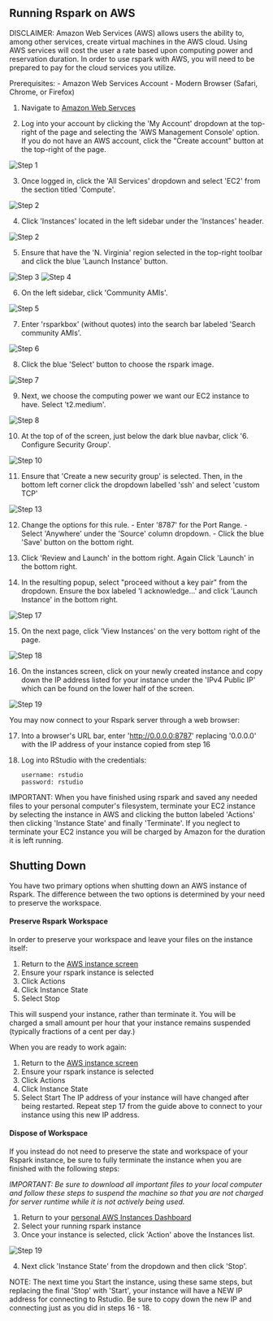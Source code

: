 ## Running Rspark on AWS  ##
DISCLAIMER: 
Amazon Web Services (AWS) allows users the ability to, among other services, create virtual machines in the AWS cloud.  Using AWS services will cost the user a rate based upon computing power and reservation duration.  In order to use rspark with AWS, you will need to be prepared to pay for the cloud services you utilize.

Prerequisites:
	-   Amazon Web Services Account
	-   Modern Browser (Safari, Chrome, or Firefox)

1. Navigate to [Amazon Web Servces](https://aws.amazon.com/)

2. Log into your account by clicking the 'My Account' dropdown at the top-right of the page and selecting the 'AWS Management Console' option. If you do not have an AWS account, click the "Create account" button at the top-right of the page.

![Step 1](https://github.com/jharner/rspark/blob/master/AWS/image1.jpg)


3. Once logged in, click the 'All Services' dropdown and select 'EC2' from the section titled 'Compute'.

![Step 2](https://github.com/jharner/rspark/blob/master/AWS/image13.jpg)


4. Click 'Instances' located in the left sidebar under the 'Instances' header.

![Step 2](https://github.com/jharner/rspark/blob/master/AWS/image2.jpg)

5. Ensure that have the 'N. Virginia' region selected in the top-right toolbar and click the blue 'Launch Instance' button.

![Step 3](https://github.com/jharner/rspark/blob/master/AWS/image3.jpg)
![Step 4](https://github.com/jharner/rspark/blob/master/AWS/image4.jpg)


6. On the left sidebar, click 'Community AMIs'.

 ![Step 5](https://github.com/jharner/rspark/blob/master/AWS/image5.jpg)


7. Enter 'rsparkbox' (without quotes) into the search bar labeled 'Search community AMIs'.

 ![Step 6](https://github.com/jharner/rspark/blob/master/AWS/image6.jpg)


8. Click the blue 'Select' button to choose the rspark image.

 ![Step 7](https://github.com/jharner/rspark/blob/master/AWS/image7.jpg)


9. Next, we choose the computing power we want our EC2 instance to have.  Select 't2.medium'.

 ![Step 8](https://github.com/jharner/rspark/blob/master/AWS/image8.jpg)


10. At the top of of the screen, just below the dark blue navbar, click '6. Configure Security Group'.

![Step 10](https://github.com/jharner/rspark/blob/master/AWS/image14.jpg)


11. Ensure that 'Create a new security group' is selected. Then, in the bottom left corner click the dropdown labelled 'ssh' and select 'custom TCP'

 ![Step 13](https://github.com/jharner/rspark/blob/master/AWS/image15.jpg)

12. Change the options for this rule.
		- Enter '8787' for the Port Range. 
		- Select 'Anywhere' under the 'Source' column dropdown.
		- Click the blue 'Save' button on the bottom right.

13. Click 'Review and Launch' in the bottom right. Again Click 'Launch' in the bottom right.

14. In the resulting popup, select "proceed without a key pair" from the dropdown.  Ensure the box labeled 'I acknowledge...' and click 'Launch Instance' in the bottom right.
	
 ![Step 17](https://github.com/jharner/rspark/blob/master/AWS/image9.jpg)


15. On the next page, click 'View Instances' on the very bottom right of the page.

 ![Step 18](https://github.com/jharner/rspark/blob/master/AWS/image16.jpg)


16. On the instances screen, click on your newly created instance and copy down the IP address listed for your instance under the 'IPv4 Public IP' which can be found on the lower half of the screen.

![Step 19](https://github.com/jharner/rspark/blob/master/AWS/image18.jpg)


You may now connect to your Rspark server through a web browser:

17. Into a browser's URL bar, enter 'http://0.0.0.0:8787' replacing '0.0.0.0' with the IP address of your instance copied from step 16

18. Log into RStudio with the credentials:

		username: rstudio
		password: rstudio

IMPORTANT:  When you have finished using rspark and saved any needed files to your personal computer's filesystem, terminate your EC2 instance by selecting the instance in AWS and clicking the button labeled 'Actions' then clicking 'Instance State' and finally 'Terminate'.  If you neglect to terminate your EC2 instance you will be charged by Amazon for the duration it is left running.


## Shutting Down ##

You have two primary options when shutting down an AWS instance of Rspark. The difference between the two options is determined by your need to preserve the workspace. 

#### Preserve Rspark Workspace ####
In order to preserve your workspace and leave your files on the instance itself:

1. Return to the [AWS instance screen](https://console.aws.amazon.com/ec2)
2. Ensure your rspark instance is selected
3. Click Actions
4. Click Instance State
5. Select Stop

This will suspend your instance, rather than terminate it.  You will be charged a small amount per hour that your instance remains suspended (typically fractions of a cent per day.)

When you are ready to work again:

1. Return to the [AWS instance screen](https://console.aws.amazon.com/ec2)
2. Ensure your rspark instance is selected
3. Click Actions
4. Click Instance State
5. Select Start
The IP address of your instance will have changed after being restarted. Repeat step 17 from the guide above to connect to your instance using this new IP address.

#### Dispose of Workspace ####

If you instead do not need to preserve the state and workspace of your Rspark instance, be sure to fully terminate the instance when you are finished with the following steps:

_IMPORTANT: Be sure to download all important files to your local computer and follow these steps to suspend the machine so that you are not charged for server runtime while it is not actively being used._  

1. Return to your [personal AWS Instances Dashboard](https://console.aws.amazon.com/ec2)
2. Select your running rspark instance
3. Once your instance is selected, click 'Action' above the Instances list.

![Step 19](https://github.com/jharner/rspark/blob/master/AWS/image17.jpg)

4. Next click 'Instance State' from the dropdown and then click 'Stop'.

NOTE: The next time you Start the instance, using these same steps, but replacing the final 'Stop' with 'Start', your instance will have a NEW IP address for connecting to Rstudio.  Be sure to copy down the new IP and connecting just as you did in steps 16 - 18.


